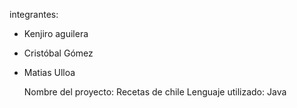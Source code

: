 integrantes:
- Kenjiro aguilera
- Cristóbal Gómez
- Matias Ulloa

  Nombre del proyecto: Recetas de chile
  Lenguaje utilizado: Java

